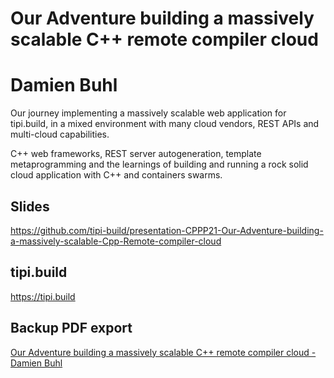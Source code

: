# Our Adventure building a massively scalable C++ remote compiler cloud

# Damien Buhl

<p>Our journey implementing a massively scalable web application for tipi.build, in a mixed environment with many cloud vendors, REST APIs and multi-cloud capabilities.</p><p>C++ web frameworks, REST server autogeneration, template metaprogramming and the learnings of building and running a rock solid cloud application with C++ and containers swarms.</p>

## Slides

https://github.com/tipi-build/presentation-CPPP21-Our-Adventure-building-a-massively-scalable-Cpp-Remote-compiler-cloud

## tipi.build

https://tipi.build

## Backup PDF export

[Our Adventure building a massively scalable C++ remote compiler cloud - Damien Buhl](export.pdf)
